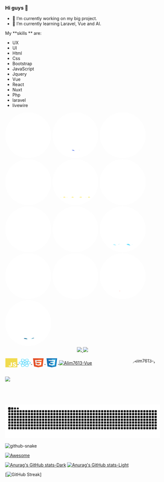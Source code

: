 ### Hi guys 👋



- 🔭 I’m currently working on my big project.
- 🌱 I’m currently learning Laravel, Vue and AI.

My **skills ** are:
- UX
- UI
- Html
- Css
- Bootstrap
- JavaScript
- Jquery
- Vue
- React
- Nuxt
- Php
- laravel
- livewire

<img alt="Alim7613-pic" height="150" style="border-radius:50%;" src="./img/html.gif">
<img alt="Alim7613-pic" height="150" style="border-radius:50%;" src="./img/css.gif">
<img alt="Alim7613-pic" height="150" style="border-radius:50%;" src="./img/Bootstrap.gif">
<img alt="Alim7613-pic" height="150" style="border-radius:50%;" src="./img/tailwind.gif">
<img alt="Alim7613-pic" height="150" style="border-radius:50%;" src="./img/js.gif">
<img alt="Alim7613-pic" height="150" style="border-radius:50%;" src="./img/jquery.gif">
<img alt="Alim7613-pic" height="150" style="border-radius:50%;" src="./img/node.gif">
<img alt="Alim7613-pic" height="150" style="border-radius:50%;" src="./img/vue.gif">
<img alt="Alim7613-pic" height="150" style="border-radius:50%;" src="./img/react.gif">
<img alt="Alim7613-pic" height="150" style="border-radius:50%;" src="./img/php.gif">
<img alt="Alim7613-pic" height="150" style="border-radius:50%;" src="./img/mysql.gif">
<img alt="Alim7613-pic" height="150" style="border-radius:50%;" src="./img/laravel.gif">
<img alt="Alim7613-pic" height="150" style="border-radius:50%;" src="./img/wordpress.gif">



<div align="center">
  <a href="https://github.com/Alim7613">
  <img width="45%" src="https://github-readme-stats.vercel.app/api?username=Alim7613&show_icons=true&theme=dracula&include_all_commits=true&count_private=true"/>
  <img width="45%" src="https://github-readme-stats.vercel.app/api/top-langs/?username=Alim7613&layout=compact&langs_count=7&theme=dracula"/>
</div>
<div style="display: inline_block"><br>
  <img align="center" alt="Alim7613-Js" height="30" width="40" src="https://raw.githubusercontent.com/devicons/devicon/master/icons/javascript/javascript-plain.svg">
  <img align="center" alt="Alim7613-React" height="30" width="40" src="https://raw.githubusercontent.com/devicons/devicon/master/icons/react/react-original.svg">
  <img align="center" alt="Alim7613-HTML" height="30" width="40" src="https://raw.githubusercontent.com/devicons/devicon/master/icons/html5/html5-original.svg">
  <img align="center" alt="Alim7613-CSS" height="30" width="40" src="https://raw.githubusercontent.com/devicons/devicon/master/icons/css3/css3-original.svg">
  <img align="center" alt="Alim7613-Vue" height="30" width="40" src="https://raw.githubusercontent.com/devicons/devicon/master/icons/vue/vue-original.svg">
  <img align="right" alt="Alim7613-pic" height="150" style="border-radius:50px;" src="https://cdn.discordapp.com/attachments/991760846399213679/1001201822066814996/Design_sem_nome.gif">
</div>

##

<div>
  <a href = "mailto:alimohseny76@gmail.com"><img src="https://img.shields.io/badge/-Gmail-%23333?style=for-the-badge&logo=gmail&logoColor=white" target="_blank"></a>
<!--   <a href="https://www.linkedin.com/in/larissa-albuquerque-379b40114/" target="_blank"><img src="https://img.shields.io/badge/-LinkedIn-%230077B5?style=for-the-badge&logo=linkedin&logoColor=white" target="_blank"></a>  -->
</div>

  ![Snake animation](https://github.com/lalbuquerques/lalbuquerques/blob/output/github-contribution-grid-snake.svg)




 <picture>
  <source media="(prefers-color-scheme: dark)" srcset="github-snake-dark.svg">
  <source media="(prefers-color-scheme: light)" srcset="github-snake.svg">
  <img alt="github-snake" src="github-snake.svg">
</picture>



[![Awesome](https://cdn.jsdelivr.net/gh/sindresorhus/awesome@d7305f38d29fed78fa85652e3a63e154dd8e8829/media/badge.svg)](https://github.com/sindresorhus/awesome#readme)


[![Anurag's GitHub stats-Dark](https://github-readme-stats.vercel.app/api?username=Alim7613&show_icons=true&theme=dark#gh-dark-mode-only)](https://github.com/anuraghazra/github-readme-stats#gh-dark-mode-only)
[![Anurag's GitHub stats-Light](https://github-readme-stats.vercel.app/api?username=Alim7613&show_icons=true&theme=default#gh-light-mode-only)](https://github.com/anuraghazra/github-readme-stats#gh-light-mode-only)


[![GitHub Streak](https://streak-stats.demolab.com/?user=Alim7613&theme=dark)]
